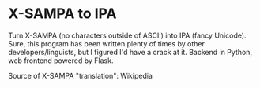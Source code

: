 # X-SAMPA to IPA

Turn X-SAMPA (no characters outside of ASCII) into IPA (fancy Unicode). Sure, this program has been written plenty of times by other developers/linguists, but I figured I'd have a crack at it. Backend in Python, web frontend powered by Flask. 

Source of X-SAMPA "translation": Wikipedia